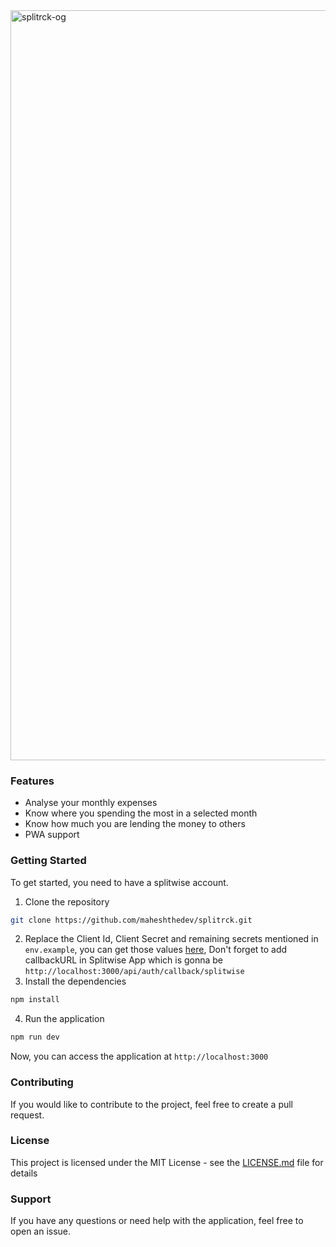 
<img width="1200" alt="splitrck-og" src="https://github.com/MaheshtheDev/Splitrck/assets/38828053/403ee62d-8bd4-49a2-bae6-82703bb8becf">


### Features
- Analyse your monthly expenses
- Know where you spending the most in a selected month
- Know how much you are lending the money to others
- PWA support

### Getting Started
To get started, you need to have a splitwise account.

1. Clone the repository
```sh
git clone https://github.com/maheshthedev/splitrck.git
```
2. Replace the Client Id, Client Secret and remaining secrets mentioned in `env.example`, you can get those values [here](https://secure.splitwise.com/apps), Don't forget to add callbackURL in Splitwise App which is gonna be `http://localhost:3000/api/auth/callback/splitwise`
4. Install the dependencies
```sh
npm install
```
4. Run the application
```sh
npm run dev
```

Now, you can access the application at `http://localhost:3000`

### Contributing
If you would like to contribute to the project, feel free to create a pull request.

### License
This project is licensed under the MIT License - see the [LICENSE.md](LICENSE.md) file for details

### Support
If you have any questions or need help with the application, feel free to open an issue.
